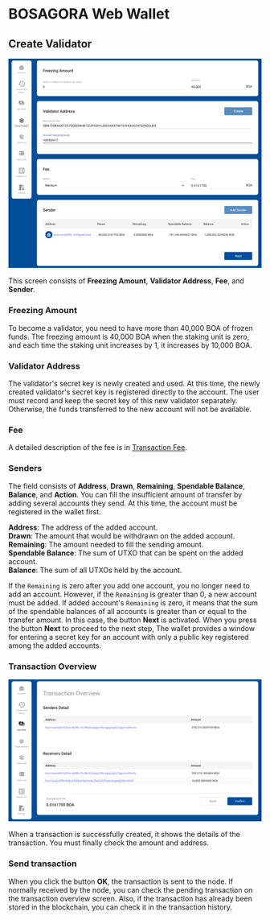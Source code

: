 # BOSAGORA Web Wallet

## Create Validator

![Create Validator](./assets/07-01.png)

This screen consists of **Freezing Amount**, **Validator Address**, **Fee**, and **Sender**.

### Freezing Amount

To become a validator, you need to have more than 40,000 BOA of frozen funds.
The freezing amount is 40,000 BOA when the staking unit is zero, and each time the staking unit increases by 1, it increases by 10,000 BOA.

### Validator Address

The validator's secret key is newly created and used.
At this time, the newly created validator's secret key is registered directly to the account.
The user must record and keep the secret key of this new validator separately. Otherwise, the funds transferred to the new account will not be available.

### Fee

A detailed description of the fee is in [Transaction Fee](./01-introduction.md#transaction-fee).

### Senders

The field consists of **Address**, **Drawn**, **Remaining**, **Spendable Balance**, **Balance**, and **Action**.
You can fill the insufficient amount of transfer by adding several accounts they send. At this time, the account must be registered in the wallet first.

**Address**: The address of the added account.  
**Drawn**: The amount that would be withdrawn on the added account.  
**Remaining**: The amount needed to fill the sending amount.  
**Spendable Balance**: The sum of UTXO that can be spent on the added account.  
**Balance**: The sum of all UTXOs held by the account.  

If the `Remaining` is zero after you add one account, you no longer need to add an account. However, if the `Remaining` is greater than 0, a new account must be added.
If added account's `Remaining` is zero, it means that the sum of the spendable balances of all accounts is greater than or equal to the transfer amount. In this case, the button **Next** is activated.
When you press the button **Next** to proceed to the next step, The wallet provides a window for entering a secret key for an account with only a public key registered among the added accounts.

### Transaction Overview

![Transaction Overview](./assets/06-02.png)

When a transaction is successfully created, it shows the details of the transaction.
You must finally check the amount and address.

### Send transaction

When you click the button **OK**, the transaction is sent to the node.
If normally received by the node, you can check the pending transaction on the transaction overview screen.
Also, if the transaction has already been stored in the blockchain, you can check it in the transaction history.
